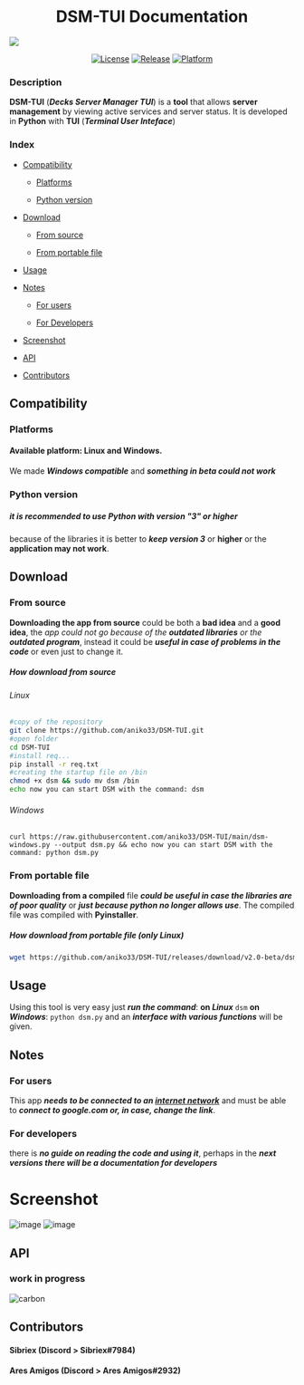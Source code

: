 <h1 align="center">DSM-TUI Documentation</h1>
<img src="https://user-images.githubusercontent.com/76649588/173510635-e12cfbea-890f-4862-a9c3-2065d11edff6.png">
<div align="center">

[![License](https://img.shields.io/badge/License-GPL-blue)](#)
[![Release](https://img.shields.io/badge/Release-v2.0_beta-red)](https://github.com/aniko33/DSM-TUI/releases)
[![Platform](https://img.shields.io/badge/Platforms-Linux_and_Windows(beta)-orange)](#)

</div>

### Description

**DSM-TUI** (***Decks Server Manager TUI***) is a **tool** that allows **server 
management** by viewing active services and server status. It is developed
in **Python** with **TUI** (***Terminal User Inteface***)

### Index

- [Compatibility](https://github.com/aniko33/DSM-TUI/blob/main/README.md#compatibility)
  
  - [Platforms](https://github.com/aniko33/DSM-TUI/blob/main/README.md#platforms)
  
  - [Python version](https://github.com/aniko33/DSM-TUI/blob/main/README.md#python-version)

- [Download](https://github.com/aniko33/DSM-TUI/blob/main/README.md#download)
  
  - [From source](https://github.com/aniko33/DSM-TUI/blob/main/README.md#from-source)
  
  - [From portable file](https://github.com/aniko33/DSM-TUI/blob/main/README.md#from-portable-file)

- [Usage](https://github.com/aniko33/DSM-TUI/blob/main/README.md#usage)

- [Notes](https://github.com/aniko33/DSM-TUI/blob/main/README.md#notes)
  
  - [For users](https://github.com/aniko33/DSM-TUI/blob/main/README.md#for-users)
  
  - [For Developers](https://github.com/aniko33/DSM-TUI/blob/main/README.md#for-developers)

- [Screenshot](https://github.com/aniko33/DSM-TUI/blob/main/README.md#screenshot)

- [API](https://github.com/aniko33/DSM-TUI/blob/main/README.md#API)

- [Contributors](https://github.com/aniko33/DSM-TUI/blob/main/README.md#Contributors)

## Compatibility

### Platforms

#### Available platform: Linux and Windows.

We made ***Windows compatible*** and ***something in beta could not work***

### Python version

##### it is recommended to use Python with version "*3*" or higher

because of the libraries it is better to ***keep version 3*** or **higher** or the **application may not work**.

## Download

### From source

**Downloading the app from source** could be both a **bad idea** and a **good idea**, the *app could not go because of the **outdated libraries** or the **outdated program***, instead it could be ***useful in case of problems in the code*** or even just to change it.

##### How download from source

###### Linux

```bash
#copy of the repository
git clone https://github.com/aniko33/DSM-TUI.git
#open folder
cd DSM-TUI
#install req...
pip install -r req.txt
#creating the startup file on /bin
chmod +x dsm && sudo mv dsm /bin
echo now you can start DSM with the command: dsm
```

###### Windows

```batch
curl https://raw.githubusercontent.com/aniko33/DSM-TUI/main/dsm-windows.py --output dsm.py && echo now you can start DSM with the command: python dsm.py 
```

### From portable file

**Downloading from a compiled** file ***could be useful in case the libraries are of poor quality*** or ***just because python no longer allows use***.
The compiled file was compiled with **Pyinstaller**.

##### How download from portable file (only Linux)

```bash
wget https://github.com/aniko33/DSM-TUI/releases/download/v2.0-beta/dsm && chmod +x dsm && sudo mv dsm /bin && echo now you can start DSM with the command: dsm
```

## Usage

Using this tool is very easy just ***run the command***: **on *Linux*** `dsm` **on *Windows***: `python dsm.py`
and an ***interface with various functions*** will be given.

## Notes

### For users

This app ***needs to be connected to an <u>internet network</u>*** and must be able to ***connect to google.com or, in case, change the link***.

### For developers

there is ***no guide on reading the code and using it***, perhaps in the ***next versions there will be a documentation for developers***

# Screenshot

![image](https://user-images.githubusercontent.com/76649588/173388846-7d874fad-008e-4005-abb3-379deccce3c9.png)
![image](https://user-images.githubusercontent.com/76649588/173388920-46ef8cde-72d1-4fa7-bc89-9a6249d458fc.png)

## API

### work in progress

![carbon](https://user-images.githubusercontent.com/76649588/173517936-ba6224a7-437f-47fd-8b29-b353fadb32b7.png)

## Contributors

<!--<a href="https://github.com/aniko33/DMS-TUI/graphs/contributors">
  <img src="https://contributors-img.web.app/image?repo=aniko33/DMS-TUI" />
</a> -->

#### Sibriex (Discord > Sibriex#7984)
#### Ares Amigos (Discord > Ares Amigos#2932)
